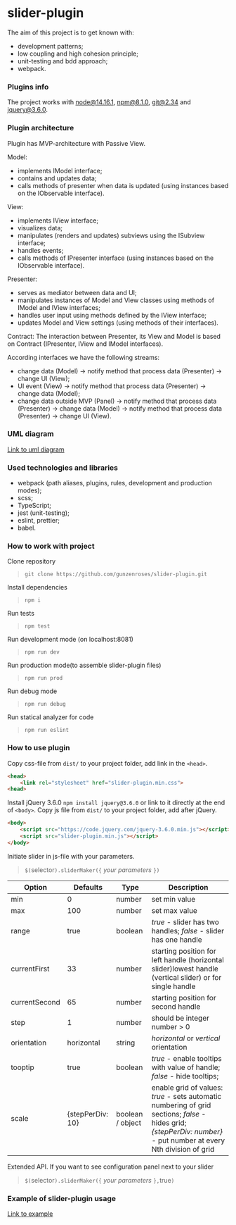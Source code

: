 # slider-plugin

The aim of this project is to get known with:

- development patterns;
- low coupling and high cohesion principle;
- unit-testing and bdd approach;
- webpack.

### Plugins info

The project works with node@14.16.1, npm@8.1.0, git@2.34 and jquery@3.6.0.

### Plugin architecture

Plugin has MVP-architecture with Passive View.

Model:

- implements IModel interface;
- contains and updates data;
- calls methods of presenter when data is updated (using instances based on the IObservable interface).

View:

- implements IView interface;
- visualizes data;
- manipulates (renders and updates) subviews using the ISubview interface;
- handles events;
- calls methods of IPresenter interface (using instances based on the IObservable interface).

Presenter:

- serves as mediator between data and UI;
- manipulates instances of Model and View classes using methods of IModel and IView interfaces;
- handles user input using methods defined by the IView interface;
- updates Model and View settings (using methods of their interfaces).

Contract:
The interaction between Presenter, its View and Model is based on Contract (IPresenter, IView and IModel interfaces).

According interfaces we have the following streams:

- change data (Model) -> notify method that process data (Presenter) -> change UI (View);
- UI event (View) -> notify method that process data (Presenter) -> change data (Model);
- change data outside MVP (Panel) -> notify method that process data (Presenter) -> change data (Model) -> notify method that process data (Presenter) -> change UI (View).

### UML diagram

[Link to uml diagram](https://github.com/gunzenroses/slider-plugin/blob/master/src/UML%20diagram.png)

### Used technologies and libraries

- webpack (path aliases, plugins, rules, development and production modes);
- scss;
- TypeScript;
- jest (unit-testing);
- eslint, prettier;
- babel.

### How to work with project

Clone repository
>`git clone https://github.com/gunzenroses/slider-plugin.git`

Install dependencies
>`npm i`

Run tests
>`npm test`

Run development mode (on localhost:8081)
>`npm run dev`

Run production mode(to assemble slider-plugin files)
>`npm run prod`

Run debug mode
>`npm run debug`

Run statical analyzer for code
>`npm run eslint`

### How to use plugin

Copy css-file from `dist/` to your project folder, add link in the `<head>`.

```html
<head>
    <link rel="stylesheet" href="slider-plugin.min.css">
<head>
```

Install jQuery 3.6.0 `npm install jquery@3.6.0` or link to it directly at the end of `<body>`.
Copy js file from `dist/` to your project folder, add after jQuery.

```html
<body>
    <script src="https://code.jquery.com/jquery-3.6.0.min.js"></script>
    <script src="slider-plugin.min.js"></script>
</body>
```

Initiate slider in js-file with your parameters.
>`$(`selector`).sliderMaker({` *your parameters* `})`

|Option|Defaults|Type|Description|
|-----|----|----|----------|
|min|0|number|set min value|
|max|100|number|set max value|
|range|true|boolean|*true* - slider has two handles; *false* - slider has one handle|
|currentFirst|33|number|starting position for left handle (horizontal slider)lowest handle (vertical slider) or for single handle|
|currentSecond|65|number|starting position for second handle|
|step|1|number|should be integer number > 0|
|orientation|horizontal|string|*horizontal* or *vertical* orientation|
|tooptip|true|boolean|*true* - enable tooltips with value of handle; *false* - hide tooltips;|
|scale|{stepPerDiv: 10}|boolean / object|enable grid of values: *true* - sets automatic numbering of grid sections; *false* - hides grid; *{stepPerDiv: number}* - put number at every Nth division of grid|

Extended API. If you want to see configuration panel next to your slider
>`$(`selector`).sliderMaker({` *your parameters* `},`true`)`

### Example of slider-plugin usage

[Link to example](https://gunzenroses.github.io/slider-plugin/)
